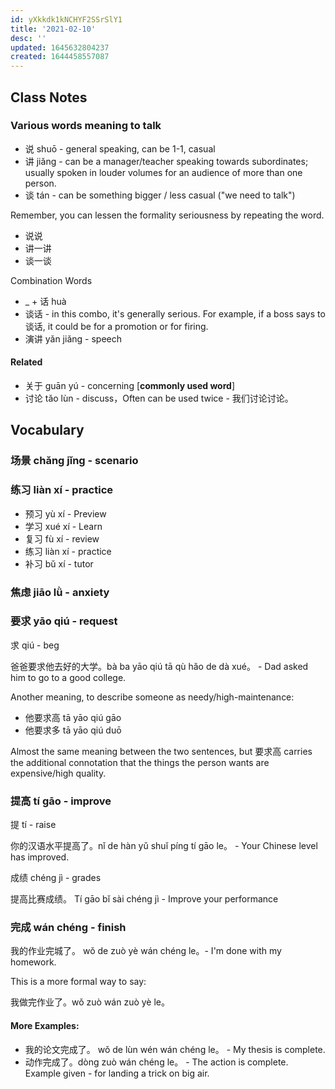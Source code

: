 ```yaml
---
id: yXkkdk1kNCHYF2SSrSlY1
title: '2021-02-10'
desc: ''
updated: 1645632804237
created: 1644458557087
---
```


## Class Notes

### Various words meaning to talk

- 说 shuō - general speaking, can be 1-1, casual
- 讲 jiǎng - can be a manager/teacher speaking towards subordinates; usually spoken in louder volumes for an audience of more than one person.
- 谈 tán - can be something bigger / less casual ("we need to talk")

Remember, you can lessen the formality seriousness by repeating the word.
- 说说
- 讲一讲
- 谈一谈

Combination Words
- _ + 话 huà
- 谈话 - in this combo, it's generally serious.  For example, if a boss says to 谈话, it could be for a promotion or for firing. 
- 演讲 yǎn jiǎng - speech

#### Related 

- 关于 guān yú - concerning [**commonly used word**]
- 讨论 tǎo lùn - discuss，Often can be used twice - 我们讨论讨论。


## Vocabulary

### 场景 chǎng jǐng - scenario

### 练习 liàn xí - practice

- 预习 yù xí - Preview
- 学习 xué xí - Learn 
- 复习 fù xí - review
- 练习 liàn xí - practice
- 补习 bǔ xí - tutor

### 焦虑 jiāo lǜ - anxiety

### 要求 yāo qiú - request

求 qiú - beg

爸爸要求他去好的大学。bà ba yāo qiú tā qù hǎo de dà xué。 - Dad asked him to go to a good college.

Another meaning, to describe someone as needy/high-maintenance: 

- 他要求高 tā yāo qiú gāo
- 他要求多 tā yāo qiú duō

Almost the same meaning between the two sentences, but 要求高 carries the additional connotation that the things the person wants are expensive/high quality. 

### 提高 tí gāo - improve

提 tí - raise

你的汉语水平提高了。nǐ de hàn yǔ shuǐ píng tí gāo le。 - Your Chinese level has improved.

成绩 chéng jì - grades

提高比赛成绩。 Tí gāo bǐ sài chéng jì - Improve your performance

### 完成 wán chéng - finish

我的作业完城了。 wǒ de zuò yè wán chéng le。- I'm done with my homework.

This is a more formal way to say:

我做完作业了。wǒ zuò wán zuò yè le。

#### More Examples:
- 我的论文完成了。 wǒ de lùn wén wán chéng le。 - My thesis is complete.
- 动作完成了。dòng zuò wán chéng le。 - The action is complete. Example given - for landing a trick on big air.

